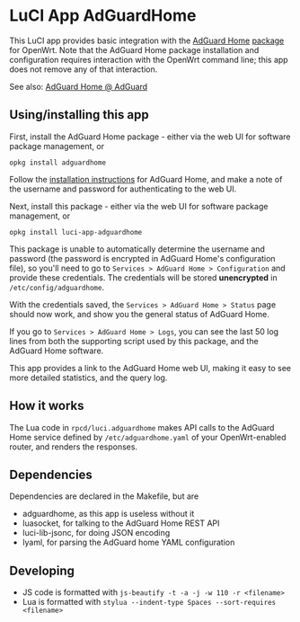 # LuCI App AdGuardHome

This LuCI app provides basic integration with the [AdGuard Home](https://github.com/AdguardTeam/AdGuardHome) [package](https://openwrt.org/packages/pkgdata/adguardhome) for OpenWrt. Note that the AdGuard Home package installation and configuration requires interaction with the OpenWrt command line; this app does not remove any of that interaction.

See also: [AdGuard Home @ AdGuard](https://adguard.com/en/adguard-home/overview.html)

## Using/installing this app

First, install the AdGuard Home package - either via the web UI for software package management, or
```
opkg install adguardhome
```

Follow the [installation instructions](https://openwrt.org/docs/guide-user/services/dns/adguard-home) for AdGuard Home, and make a note of the username and password for authenticating to the web UI.

Next, install this package - either via the web UI for software package management, or
```
opkg install luci-app-adguardhome
```

This package is unable to automatically determine the username and password (the password is encrypted in AdGuard Home's configuration file), so you'll need to go to `Services > AdGuard Home > Configuration` and provide these credentials. The credentials will be stored **unencrypted** in `/etc/config/adguardhome`.

With the credentials saved, the `Services > AdGuard Home > Status` page should now work, and show you the general status of AdGuard Home.

If you go to `Services > AdGuard Home > Logs`, you can see the last 50 log lines from both the supporting script used by this package, and the AdGuard Home software.

This app provides a link to the AdGuard Home web UI, making it easy to see more detailed statistics, and the query log.

## How it works

The Lua code in `rpcd/luci.adguardhome` makes API calls to the AdGuard Home service defined by `/etc/adguardhome.yaml` of your OpenWrt-enabled router, and renders the responses.

## Dependencies

Dependencies are declared in the Makefile, but are

* adguardhome, as this app is useless without it
* luasocket, for talking to the AdGuard Home REST API
* luci-lib-jsonc, for doing JSON encoding
* lyaml, for parsing the AdGuard home YAML configuration

## Developing

* JS code is formatted with `js-beautify -t -a -j -w 110 -r <filename>`
* Lua is formatted with `stylua --indent-type Spaces --sort-requires <filename>`
